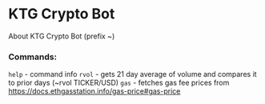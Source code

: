 # KTG Crypto Bot
About KTG Crypto Bot (prefix ~)

### Commands:
`help` - command info
`rvol` - gets 21 day average of volume and compares it to prior days (~rvol TICKER/USD)
`gas` - fetches gas fee prices from https://docs.ethgasstation.info/gas-price#gas-price